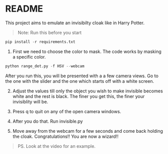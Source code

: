 # README

This project aims to emulate an invisibilty cloak like in Harry Potter.

> Note: Run this before you start
```python
pip install -r requirements.txt
```

1) First we need to choose the color to mask. The code works by masking a specific color.
```python
python range_det.py -f HSV --webcam
```
After you run this, you will be presented with a a few camera views. Go to the one with the slider and the one which starts off with a white screen.

2) Adjust the values till only the object you wish to make invisible becomes white and the rest is black. The finer you get this, the finer your invisiblity will be.

3) Press q to quit on any of the open camera windows.

4) After you do that. Run invisible.py

5) Move away from the webcam for a few seconds and come back holding the cloak. Congratulations!! You are now a wizard!!

> PS. Look at the video for an example.


